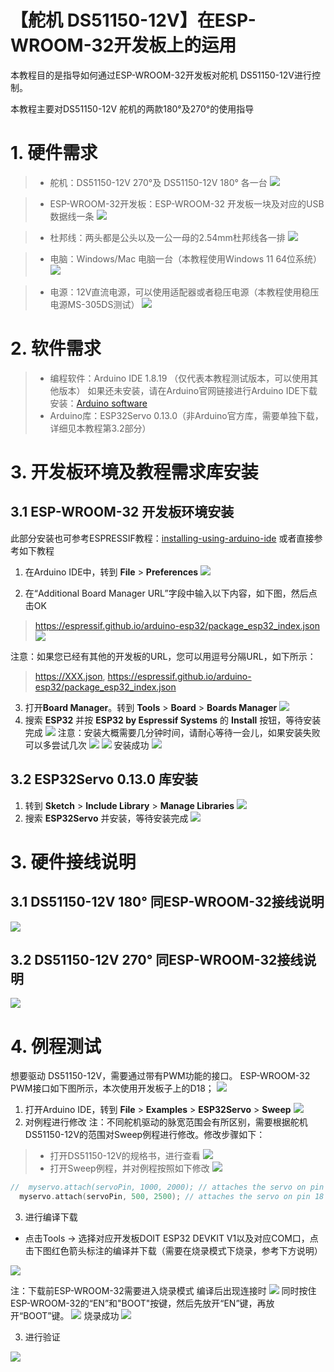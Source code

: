 # 【舵机 DS51150-12V】在ESP-WROOM-32开发板上的运用
本教程目的是指导如何通过ESP-WROOM-32开发板对舵机 DS51150-12V进行控制。

本教程主要对DS51150-12V 舵机的两款180°及270°的使用指导

# 1. 硬件需求

>* 舵机：DS51150-12V 270°及 DS51150-12V 180° 各一台
>   ![](../main/vx_images280082823237249.png)
 
>* ESP-WROOM-32开发板：ESP-WROOM-32 开发板一块及对应的USB数据线一条
> ![](../main/vx_images171654822230967.png)

>* 杜邦线：两头都是公头以及一公一母的2.54mm杜邦线各一排
> ![](../main/vx_images566754123246639.png)


>* 电脑：Windows/Mac 电脑一台（本教程使用Windows 11 64位系统）
> ![](../main/vx_images6434523242393.png)

>*  电源：12V直流电源，可以使用适配器或者稳压电源（本教程使用稳压电源MS-305DS测试）
> ![](../main/vx_images52904923257877.png)

# 2. 软件需求
>* 编程软件：Arduino IDE 1.8.19 （仅代表本教程测试版本，可以使用其他版本）
如果还未安装，请在Arduino官网链接进行Arduino IDE下载安装：[Arduino software](https://www.arduino.cc/en/software)
>* Arduino库：ESP32Servo 0.13.0（非Arduino官方库，需要单独下载，详细见本教程第3.2部分）

# 3. 开发板环境及教程需求库安装
## 3.1 ESP-WROOM-32 开发板环境安装
此部分安装也可参考ESPRESSIF教程：[installing-using-arduino-ide](https://docs.espressif.com/projects/arduino-esp32/en/latest/installing.html#installing-using-arduino-ide)
或者直接参考如下教程
1. 在Arduino IDE中，转到 **File** >  **Preferences**
![](../main/vx_images243090023249393.jpg)

2. 在“Additional Board Manager URL”字段中输入以下内容，如下图，然后点击OK
> https://espressif.github.io/arduino-esp32/package_esp32_index.json    
![](../main/vx_images144330123237260.jpg)

注意：如果您已经有其他的开发板的URL，您可以用逗号分隔URL，如下所示：
>  https://XXX.json,
>  https://espressif.github.io/arduino-esp32/package_esp32_index.json

3. 打开**Board Manager**。转到 **Tools** >  **Board** > **Boards Manager**
![](../main/vx_images312140723250095.png)
4. 搜索 **ESP32** 并按 **ESP32 by Espressif Systems** 的 **Install** 按钮，等待安装完成
![](../main/vx_images480480723246650.png )
注意：安装大概需要几分钟时间，请耐心等待一会儿，如果安装失败可以多尝试几次
![](../main/vx_images99250823242404.png)
![](../main/vx_images34710923260284.png)
安装成功
![](../main/vx_images190750923257888.png)

## 3.2 ESP32Servo 0.13.0 库安装
1. 转到 **Sketch** >  **Include Library** > **Manage Libraries**
![](../main/vx_images102131223255390.png)
2. 搜索 **ESP32Servo** 并安装，等待安装完成
![](../main/vx_images260261623236631.jpg)

# 3. 硬件接线说明
## 3.1 DS51150-12V 180° 同ESP-WROOM-32接线说明
![](../main/vx_images386235823236362.png)

## 3.2 DS51150-12V 270° 同ESP-WROOM-32接线说明

![](../main/vx_images91775923263317.png)

# 4. 例程测试

想要驱动 DS51150-12V，需要通过带有PWM功能的接口。
ESP-WROOM-32 PWM接口如下图所示，本次使用开发板子上的D18；
![](../main/vx_images213373123247753.png)

1. 打开Arduino IDE，转到 **File** >  **Examples** > **ESP32Servo** > **Sweep**
![](../main/vx_images253423323240887.png)
2. 对例程进行修改
注：不同舵机驱动的脉宽范围会有所区别，需要根据舵机DS51150-12V的范围对Sweep例程进行修改。修改步骤如下：
>* 打开DS51150-12V的规格书，进行查看
> ![](../main/vx_images15814023231064.png)
>* 打开Sweep例程，并对例程按照如下修改
![](../main/vx_images415430100249491.png)
```c
//	myservo.attach(servoPin, 1000, 2000); // attaches the servo on pin 18 to the servo object
  myservo.attach(servoPin, 500, 2500); // attaches the servo on pin 18 to the servo object(DS51150-12V) 
```
3. 进行编译下载
* 点击Tools -> 选择对应开发板DOIT ESP32 DEVKIT V1以及对应COM口，点击下图红色箭头标注的编译并下载（需要在烧录模式下烧录，参考下方说明）


![](../main/vx_images496244023231417.png)

注：下载前ESP-WROOM-32需要进入烧录模式
编译后出现连接时
![](../main/vx_images10554823242868.png)
同时按住ESP-WROOM-32的“EN”和"BOOT"按键，然后先放开“EN”键，再放开“BOOT”键。
![](../main/vx_images132555023235753.png)
烧录成功
![](../main/vx_images129334723233921.png)

3. 进行验证

![](../main/vx_images268130301259070.gif)